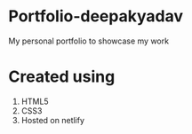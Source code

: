 # Portfolio-deepakyadav
My personal portfolio to showcase my work

# Created using
1. HTML5
2. CSS3
3. Hosted on netlify
